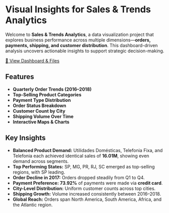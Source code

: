 
# Visual Insights for Sales & Trends Analytics

Welcome to **Sales & Trends Analytics**, a data visualization project that explores business performance across multiple dimensions—**orders, payments, shipping, and customer distribution**. This dashboard-driven analysis uncovers actionable insights to support strategic decision-making.

[📂 View Dashboard & Files](https://drive.google.com/file/d/14u0QfzFLh2iIQAQo7jdqef1CXh501EE6/view?usp=drive_link)

## Features
- **Quarterly Order Trends (2016–2018)**
- **Top-Selling Product Categories**
- **Payment Type Distribution**
- **Order Status Breakdown**
- **Customer Count by City**
- **Shipping Volume Over Time**
- **Interactive Maps & Charts**

## Key Insights
- **Balanced Product Demand:** Utilidades Domésticas, Telefonia Fixa, and Telefonia each achieved identical sales of **16.01M**, showing even demand across segments.
- **Top Performing States:** SP, MG, PR, RJ, SC emerged as top-selling regions, with SP leading.
- **Order Decline in 2017:** Orders dropped steadily from Q1 to Q4.
- **Payment Preference:** **73.92%** of payments were made via **credit card**.
- **City-Level Distribution:** Uniform customer counts across top cities.
- **Shipping Growth:** Volume increased consistently between 2016–2018.
- **Global Reach:** Orders span North America, South America, Africa, and the Atlantic region.
